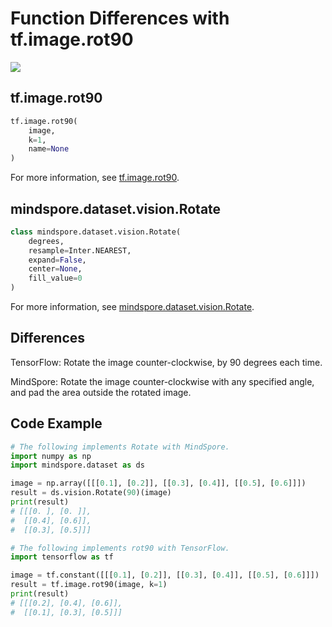 # Function Differences with tf.image.rot90

<a href="https://gitee.com/mindspore/docs/blob/r2.1/docs/mindspore/source_en/note/api_mapping/tensorflow_diff/rot90.md" target="_blank"><img src="https://mindspore-website.obs.cn-north-4.myhuaweicloud.com/website-images/r2.1/resource/_static/logo_source_en.png"></a>

## tf.image.rot90

```python
tf.image.rot90(
    image,
    k=1,
    name=None
)
```

For more information, see [tf.image.rot90](https://www.tensorflow.org/versions/r2.6/api_docs/python/tf/image/rot90).

## mindspore.dataset.vision.Rotate

```python
class mindspore.dataset.vision.Rotate(
    degrees,
    resample=Inter.NEAREST,
    expand=False,
    center=None,
    fill_value=0
)
```

For more information, see [mindspore.dataset.vision.Rotate](https://mindspore.cn/docs/en/r2.1/api_python/dataset_vision/mindspore.dataset.vision.Rotate.html#mindspore.dataset.vision.Rotate).

## Differences

TensorFlow: Rotate the image counter-clockwise, by 90 degrees each time.

MindSpore: Rotate the image counter-clockwise with any specified angle, and pad the area outside the rotated image.

## Code Example

```python
# The following implements Rotate with MindSpore.
import numpy as np
import mindspore.dataset as ds

image = np.array([[[0.1], [0.2]], [[0.3], [0.4]], [[0.5], [0.6]]])
result = ds.vision.Rotate(90)(image)
print(result)
# [[[0. ], [0. ]],
#  [[0.4], [0.6]],
#  [[0.3], [0.5]]]

# The following implements rot90 with TensorFlow.
import tensorflow as tf

image = tf.constant([[[0.1], [0.2]], [[0.3], [0.4]], [[0.5], [0.6]]])
result = tf.image.rot90(image, k=1)
print(result)
# [[[0.2], [0.4], [0.6]],
#  [[0.1], [0.3], [0.5]]]
```
